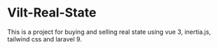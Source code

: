 # Vilt-Real-State
This is a project for buying and selling real state using vue 3, inertia.js, tailwind css and laravel 9.
